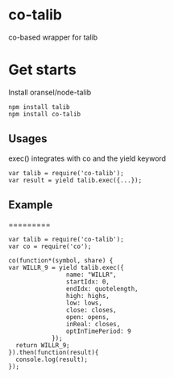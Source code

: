 # co-talib
co-based wrapper for talib

# Get starts
Install oransel/node-talib
```
npm install talib
npm install co-talib
```

## Usages
  exec() integrates with co and the yield keyword
```
var talib = require('co-talib');
var result = yield talib.exec({...});
```

## Example
=========
```
var talib = require('co-talib');
var co = require('co');

co(function*(symbol, share) {
var WILLR_9 = yield talib.exec({
                name: "WILLR",
                startIdx: 0,
                endIdx: quotelength,
                high: highs,
                low: lows,
                close: closes,
                open: opens,
                inReal: closes,
                optInTimePeriod: 9
            });
  return WILLR_9;          
}).then(function(result){
  console.log(result);
});
```
